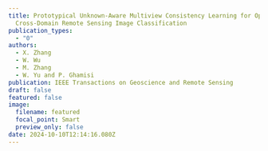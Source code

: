 ```yaml
---
title: Prototypical Unknown-Aware Multiview Consistency Learning for Open-Set
  Cross-Domain Remote Sensing Image Classification
publication_types:
  - "0"
authors:
  - X. Zhang
  - W. Wu
  - M. Zhang
  - W. Yu and P. Ghamisi
publication: IEEE Transactions on Geoscience and Remote Sensing
draft: false
featured: false
image:
  filename: featured
  focal_point: Smart
  preview_only: false
date: 2024-10-10T12:14:16.080Z
---
```


